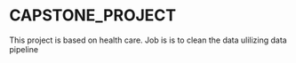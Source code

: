 # CAPSTONE_PROJECT
This project is based on health care. 
Job is is to clean the data ulilizing data pipeline 

